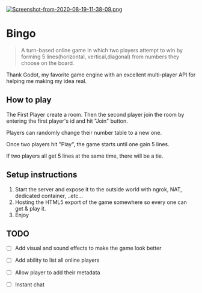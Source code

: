 [![Screenshot-from-2020-08-19-11-38-09.png](https://www.upsieutoc.com/images/2020/08/19/Screenshot-from-2020-08-19-11-38-09.png)](https://www.upsieutoc.com/image/vr2fdw)

# Bingo
> A turn-based online game in which two players attempt to win by forming 5 lines(horizontal, vertical,diagonal) from numbers they choose on the board.

Thank Godot, my favorite game engine with an excellent multi-player API for helping me making my idea real.

## How to play

The First Player create a room. Then the second player join the room by entering the first player's id and hit "Join" button.

Players can randomly change their number table to a new one.

Once two players hit "Play", the game starts until one gain 5 lines.

If two players all get 5 lines at the same time, there will be a tie.

## Setup instructions

1. Start the server and expose it to the outside world with ngrok, NAT, dedicated container, ..etc...
2. Hosting the HTML5 export of the game somewhere so every one can get & play it.
3. Enjoy

## TODO
- [ ] Add visual and sound effects to make the game look better
- [ ] Add ability to list all online players
- [ ] Allow player to add their metadata
- [ ] Instant chat 

